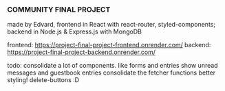 ### COMMUNITY FINAL PROJECT

made by Edvard, frontend in React with react-router, styled-components;
backend in Node.js & Express.js with MongoDB

frontend: https://project-final-project-frontend.onrender.com/
backend: https://project-final-project-backend.onrender.com/

todo:
consolidate a lot of components. like forms and entries
show unread messages and guestbook entries
consolidate the fetcher functions
better styling!
delete-buttons :D
